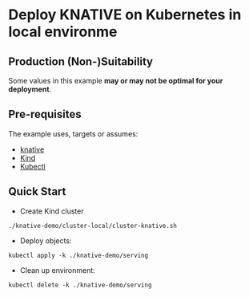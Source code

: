 # Deploy KNATIVE on Kubernetes in local environme

## Production (Non-)Suitability
Some values in this example **may or may not be optimal for your deployment**. 

## Pre-requisites

The example uses, targets or assumes:
 * [knative](https://knative.dev/docs/getting-started/quickstart-install/)
 * [Kind](https://github.com/kubernetes-sigs/kind) 
 * [Kubectl](https://kubernetes.io/docs/tasks/tools/install-kubectl/) 
 
## Quick Start

 * Create Kind cluster 
```
./knative-demo/cluster-local/cluster-knative.sh
```

* Deploy objects:
```
kubectl apply -k ./knative-demo/serving
```

* Clean up environment:
```
kubectl delete -k ./knative-demo/serving
```
